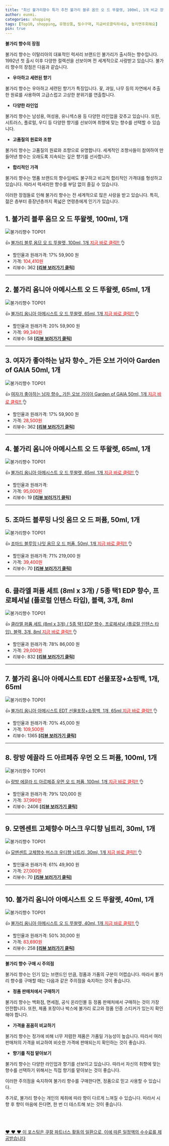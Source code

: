 ```yaml
---
title: "최신 불가리향수 특가 추천 불가리 블루 옴므 오 드 뚜왈렛, 100ml, 1개 비교 장점"
author: eunmi.
categories: shopping
tags: [Top10, shopping, 유행상품, 필수구매, 지금바로클릭하세요, 놓치면후회해요]
pin: true
---
```

**불가리 향수의 장점**

불가리 향수는 이탈리아의 대표적인 럭셔리 브랜드인 불가리가 출시하는 향수입니다. 1992년 첫 출시 이후 다양한 컬렉션을 선보이며 전 세계적으로 사랑받고 있습니다. 불가리 향수의 장점은 다음과 같습니다.

* **우아하고 세련된 향기**

불가리 향수는 우아하고 세련된 향기가 특징입니다. 꽃, 과일, 나무 등의 자연에서 추출한 원료를 사용하여 고급스럽고 고상한 분위기를 연출합니다.

* **다양한 라인업**

불가리 향수는 남성용, 여성용, 유니섹스용 등 다양한 라인업을 갖추고 있습니다. 또한, 시트러스, 플로럴, 우디 등 다양한 향기를 선보이며 취향에 맞는 향수를 선택할 수 있습니다.

* **고품질의 원료와 조향**

불가리 향수는 고품질의 원료와 조향으로 유명합니다. 세계적인 조향사들이 참여하여 만들어낸 향수는 오래도록 지속되는 깊은 향기를 선사합니다.

* **합리적인 가격**

불가리 향수는 명품 브랜드의 향수임에도 불구하고 비교적 합리적인 가격대를 형성하고 있습니다. 따라서 럭셔리한 향수를 부담 없이 즐길 수 있습니다.

이러한 장점들로 인해 불가리 향수는 전 세계적으로 많은 사랑을 받고 있습니다. 특히, 젊은 층부터 중장년층까지 폭넓은 연령층에게 인기가 있습니다.

   

## 1. 불가리 블루 옴므 오 드 뚜왈렛, 100ml, 1개

![불가리향수 TOP01](https://thumbnail8.coupangcdn.com/thumbnails/remote/230x230ex/image/retail/images/2020/09/18/10/4/9fa2fa20-b80e-41ae-9e7c-8077c05b60f3.jpg)


👍 [불가리 블루 옴므 오 드 뚜왈렛, 100ml, 1개 <font color=red> 지금 바로 클릭!! </font> ](https://link.coupang.com/re/AFFSDP?lptag=AF3617701&subid=GithubCoopas&pageKey=88290133&traceid=V0-153&itemId=277113173&vendorItemId=71629321832) 👌 


- 할인율과 원래가격: 17%  59,900   원
- 가격: <span style='color:red'>104,410원</span>
- 리뷰수: 362  [**[리뷰 보러가기 클릭]**](https://link.coupang.com/re/AFFSDP?lptag=AF3617701&subid=GithubCoopas&pageKey=88290133&traceid=V0-153&itemId=277113173&vendorItemId=71629321832)

---


   

## 2. 불가리 옴니아 아메시스트 오 드 뚜왈렛, 65ml, 1개

![불가리향수 TOP01](https://thumbnail6.coupangcdn.com/thumbnails/remote/230x230ex/image/vendor_inventory/f4a6/a3474b6725cb6ea09b940b2ae1f5cbf7378e8e47a38066be1f62876825ae.jpg)


👍 [불가리 옴니아 아메시스트 오 드 뚜왈렛, 65ml, 1개 <font color=red> 지금 바로 클릭!! </font> ](https://link.coupang.com/re/AFFSDP?lptag=AF3617701&subid=GithubCoopas&pageKey=1487906912&traceid=V0-153&itemId=2554116771&vendorItemId=76703008287) 👌 


- 할인율과 원래가격: 20%  59,900   원
- 가격: <span style='color:red'>99,340원</span>
- 리뷰수: 58  [**[리뷰 보러가기 클릭]**](https://link.coupang.com/re/AFFSDP?lptag=AF3617701&subid=GithubCoopas&pageKey=1487906912&traceid=V0-153&itemId=2554116771&vendorItemId=76703008287)

---


   

## 3. 여자가 좋아하는 남자 향수_ 가든 오브 가이아 Garden of GAIA 50ml, 1개

![불가리향수 TOP01](https://thumbnail10.coupangcdn.com/thumbnails/remote/230x230ex/image/vendor_inventory/ef65/5970ed445417442a10281bbc2ae36cc74daa75701a5a879852e855a04015.jpg)


👍 [여자가 좋아하는 남자 향수_ 가든 오브 가이아 Garden of GAIA 50ml, 1개 <font color=red> 지금 바로 클릭!! </font> ](https://link.coupang.com/re/AFFSDP?lptag=AF3617701&subid=GithubCoopas&pageKey=6460519502&traceid=V0-153&itemId=14058721528&vendorItemId=81593881091) 👌 


- 할인율과 원래가격: 17%  59,900   원
- 가격: <span style='color:red'>28,500원</span>
- 리뷰수: 362  [**[리뷰 보러가기 클릭]**](https://link.coupang.com/re/AFFSDP?lptag=AF3617701&subid=GithubCoopas&pageKey=6460519502&traceid=V0-153&itemId=14058721528&vendorItemId=81593881091)

---


   

## 4. 불가리 옴니아 아메시스트 오 드 뚜왈렛, 65ml, 1개

![불가리향수 TOP01](https://thumbnail6.coupangcdn.com/thumbnails/remote/230x230ex/image/vendor_inventory/2ca6/7f63be5da2ab63521ca6cf0d13c11c57f84fc1b72df072c958738881e88a.jpg)


👍 [불가리 옴니아 아메시스트 오 드 뚜왈렛, 65ml, 1개 <font color=red> 지금 바로 클릭!! </font> ](https://link.coupang.com/re/AFFSDP?lptag=AF3617701&subid=GithubCoopas&pageKey=6740281973&traceid=V0-153&itemId=15733151682&vendorItemId=82947106741) 👌 


- 할인율과 원래가격: 
- 가격: <span style='color:red'>95,000원</span>
- 리뷰수: 19  [**[리뷰 보러가기 클릭]**](https://link.coupang.com/re/AFFSDP?lptag=AF3617701&subid=GithubCoopas&pageKey=6740281973&traceid=V0-153&itemId=15733151682&vendorItemId=82947106741)

---


   

## 5. 조마드 블루밍 나잇 옴므 오 드 퍼퓸, 50ml, 1개

![불가리향수 TOP01](https://thumbnail9.coupangcdn.com/thumbnails/remote/230x230ex/image/vendor_inventory/468b/d754e8ad3f1e598f9a39197d7f0da9bb66b9c9d0c34871adc41b7be3dbcb.jpg)


👍 [조마드 블루밍 나잇 옴므 오 드 퍼퓸, 50ml, 1개 <font color=red> 지금 바로 클릭!! </font> ](https://link.coupang.com/re/AFFSDP?lptag=AF3617701&subid=GithubCoopas&pageKey=6069716359&traceid=V0-153&itemId=11200323609&vendorItemId=86385338916) 👌 


- 할인율과 원래가격: 71%  219,000   원
- 가격: <span style='color:red'>39,400원</span>
- 리뷰수: 70  [**[리뷰 보러가기 클릭]**](https://link.coupang.com/re/AFFSDP?lptag=AF3617701&subid=GithubCoopas&pageKey=6069716359&traceid=V0-153&itemId=11200323609&vendorItemId=86385338916)

---


   

## 6. 클라엘 퍼퓸 세트 (8ml x 3개) / 5종 택1 EDP 향수, 프로페셔널 (플로럴 인텐스 타입), 블랙, 3개, 8ml

![불가리향수 TOP01](https://thumbnail8.coupangcdn.com/thumbnails/remote/230x230ex/image/vendor_inventory/054e/3a64a3d16d6b3bbcddb1aa15b79d61e469c2b1a266be5b59dfd922bb3418.jpg)


👍 [클라엘 퍼퓸 세트 (8ml x 3개) / 5종 택1 EDP 향수, 프로페셔널 (플로럴 인텐스 타입), 블랙, 3개, 8ml <font color=red> 지금 바로 클릭!! </font> ](https://link.coupang.com/re/AFFSDP?lptag=AF3617701&subid=GithubCoopas&pageKey=6954628216&traceid=V0-153&itemId=16909289638&vendorItemId=84087361675) 👌 


- 할인율과 원래가격: 78%  86,000   원
- 가격: <span style='color:red'>29,000원</span>
- 리뷰수: 832  [**[리뷰 보러가기 클릭]**](https://link.coupang.com/re/AFFSDP?lptag=AF3617701&subid=GithubCoopas&pageKey=6954628216&traceid=V0-153&itemId=16909289638&vendorItemId=84087361675)

---


   

## 7. 불가리 옴니아 아메시스트 EDT 선물포장+쇼핑백, 1개, 65ml

![불가리향수 TOP01](https://thumbnail6.coupangcdn.com/thumbnails/remote/230x230ex/image/vendor_inventory/aa11/74a00b9fa2a70743c4e3933be50379a23e1c6463c16672416658abeeaf6e.jpg)


👍 [불가리 옴니아 아메시스트 EDT 선물포장+쇼핑백, 1개, 65ml <font color=red> 지금 바로 클릭!! </font> ](https://link.coupang.com/re/AFFSDP?lptag=AF3617701&subid=GithubCoopas&pageKey=151056378&traceid=V0-153&itemId=436109401&vendorItemId=87147895163) 👌 


- 할인율과 원래가격: 70%  45,000   원
- 가격: <span style='color:red'>109,500원</span>
- 리뷰수: 1365  [**[리뷰 보러가기 클릭]**](https://link.coupang.com/re/AFFSDP?lptag=AF3617701&subid=GithubCoopas&pageKey=151056378&traceid=V0-153&itemId=436109401&vendorItemId=87147895163)

---


   

## 8. 랑방 에끌라 드 아르페쥬 우먼 오 드 퍼퓸, 100ml, 1개

![불가리향수 TOP01](https://thumbnail6.coupangcdn.com/thumbnails/remote/230x230ex/image/retail/images/1651333425131167-4ce01591-22f7-4c28-b596-a6c29380d82b.jpg)


👍 [랑방 에끌라 드 아르페쥬 우먼 오 드 퍼퓸, 100ml, 1개 <font color=red> 지금 바로 클릭!! </font> ](https://link.coupang.com/re/AFFSDP?lptag=AF3617701&subid=GithubCoopas&pageKey=7546593601&traceid=V0-153&itemId=2553925886&vendorItemId=3032011834) 👌 


- 할인율과 원래가격: 79%  120,000   원
- 가격: <span style='color:red'>37,990원</span>
- 리뷰수: 2406  [**[리뷰 보러가기 클릭]**](https://link.coupang.com/re/AFFSDP?lptag=AF3617701&subid=GithubCoopas&pageKey=7546593601&traceid=V0-153&itemId=2553925886&vendorItemId=3032011834)

---


   

## 9. 모멘센트 고체향수 머스크 우디향 님트리, 30ml, 1개

![불가리향수 TOP01](https://thumbnail9.coupangcdn.com/thumbnails/remote/230x230ex/image/retail/images/2023/06/30/14/8/8bf059f2-0249-45ba-9a03-a250dae9dd4a.jpg)


👍 [모멘센트 고체향수 머스크 우디향 님트리, 30ml, 1개 <font color=red> 지금 바로 클릭!! </font> ](https://link.coupang.com/re/AFFSDP?lptag=AF3617701&subid=GithubCoopas&pageKey=7440081174&traceid=V0-153&itemId=19344731304&vendorItemId=86432110173) 👌 


- 할인율과 원래가격: 61%  49,900   원
- 가격: <span style='color:red'>27,000원</span>
- 리뷰수: 70  [**[리뷰 보러가기 클릭]**](https://link.coupang.com/re/AFFSDP?lptag=AF3617701&subid=GithubCoopas&pageKey=7440081174&traceid=V0-153&itemId=19344731304&vendorItemId=86432110173)

---


   

## 10. 불가리 옴니아 아메시스트 오 드 뚜왈렛, 40ml, 1개

![불가리향수 TOP01](https://thumbnail10.coupangcdn.com/thumbnails/remote/230x230ex/image/vendor_inventory/2883/5eecc8b1ba1437b677e40f8ba3c0dea1895367896c35f2fa8a5313eb1504.jpg)


👍 [불가리 옴니아 아메시스트 오 드 뚜왈렛, 40ml, 1개 <font color=red> 지금 바로 클릭!! </font> ](https://link.coupang.com/re/AFFSDP?lptag=AF3617701&subid=GithubCoopas&pageKey=1487906912&traceid=V0-153&itemId=2554544618&vendorItemId=5370343526) 👌 


- 할인율과 원래가격: 50%  30,000   원
- 가격: <span style='color:red'>83,690원</span>
- 리뷰수: 258  [**[리뷰 보러가기 클릭]**](https://link.coupang.com/re/AFFSDP?lptag=AF3617701&subid=GithubCoopas&pageKey=1487906912&traceid=V0-153&itemId=2554544618&vendorItemId=5370343526)

---
**불가리 향수 구매 시 주의점**

불가리 향수는 인기 있는 브랜드인 만큼, 정품과 가품의 구분이 어렵습니다. 따라서 불가리 향수를 구매할 때는 다음과 같은 주의점을 숙지하는 것이 좋습니다.

* **정품 판매처에서 구매하기**

불가리 향수는 백화점, 면세점, 공식 온라인몰 등 정품 판매처에서 구매하는 것이 가장 안전합니다. 또한, 제품 포장이나 박스에 불가리 로고와 정품 인증 스티커가 있는지 확인해야 합니다.

* **가격을 꼼꼼히 비교하기**

불가리 향수는 정가에 비해 너무 저렴한 제품은 가품일 가능성이 높습니다. 따라서 여러 판매처의 가격을 비교하여 비슷한 가격에 판매되는지 확인하는 것이 좋습니다.

* **향기를 직접 맡아보기**

불가리 향수는 다양한 라인업과 향기를 선보이고 있습니다. 따라서 자신의 취향에 맞는 향수를 선택하기 위해서는 직접 향기를 맡아보는 것이 좋습니다.

이러한 주의점을 숙지하여 불가리 향수를 구매한다면, 정품으로 믿고 사용할 수 있습니다.

추가로, 불가리 향수는 개인의 체취에 따라 향이 다르게 느껴질 수 있습니다. 따라서 시향 후 향이 마음에 든다면, 한 번 더 테스트해 보는 것이 좋습니다.<br><br><br><br><br> [ ❤ ❤ ❤ 이 포스팅은 쿠팡 파트너스 활동의 일환으로, 이에 따른 일정액의 수수료를 제공받습니다](https://link.coupang.com/a/bcEFyh)